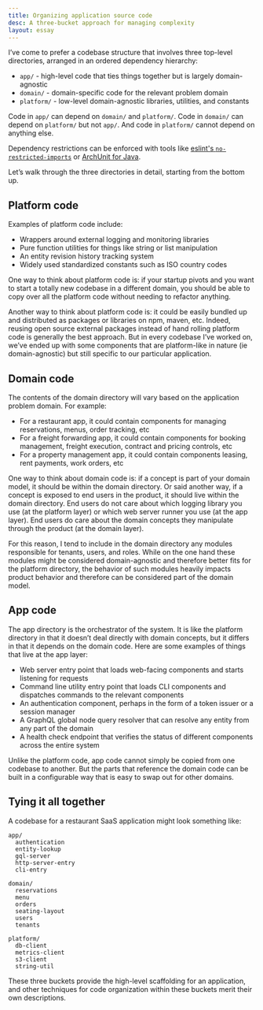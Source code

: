 ```yaml
---
title: Organizing application source code
desc: A three-bucket approach for managing complexity
layout: essay
---
```


I’ve come to prefer a codebase structure that involves three top-level directories, arranged in an ordered dependency hierarchy:

- `app/` - high-level code that ties things together but is largely domain-agnostic
- `domain/` - domain-specific code for the relevant problem domain
- `platform/` - low-level domain-agnostic libraries, utilities, and constants

Code in `app/` can depend on `domain/` and `platform/`. Code in `domain/` can depend on `platform/` but not `app/`. And code in `platform/` cannot depend on anything else.

Dependency restrictions can be enforced with tools like [eslint's `no-restricted-imports`](https://eslint.org/docs/rules/no-restricted-imports) or [ArchUnit for Java](https://www.archunit.org/).

Let’s walk through the three directories in detail, starting from the bottom up.

## Platform code

Examples of platform code include:

- Wrappers around external logging and monitoring libraries
- Pure function utilities for things like string or list manipulation
- An entity revision history tracking system
- Widely used standardized constants such as ISO country codes

One way to think about platform code is: if your startup pivots and you want to start a totally new codebase in a different domain, you should be able to copy over all the platform code without needing to refactor anything.

Another way to think about platform code is: it could be easily bundled up and distributed as packages or libraries on npm, maven, etc. Indeed, reusing open source external packages instead of hand rolling platform code is generally the best approach. But in every codebase I’ve worked on, we’ve ended up with some components that are platform-like in nature (ie domain-agnostic) but still specific to our particular application.

## Domain code

The contents of the domain directory will vary based on the application problem domain. For example:

- For a restaurant app, it could contain components for managing reservations, menus, order tracking, etc
- For a freight forwarding app, it could contain components for booking management, freight execution, contract and pricing controls, etc
- For a property management app, it could contain components leasing, rent payments, work orders, etc

One way to think about domain code is: if a concept is part of your domain model, it should be within the domain directory. Or said another way, if a concept is exposed to end users in the product, it should live within the domain directory. End users do not care about which logging library you use (at the platform layer) or which web server runner you use (at the app layer). End users do care about the domain concepts they manipulate through the product (at the domain layer).

For this reason, I tend to include in the domain directory any modules responsible for tenants, users, and roles. While on the one hand these modules might be considered domain-agnostic and therefore better fits for the platform directory, the behavior of such modules heavily impacts product behavior and therefore can be considered part of the domain model.

## App code

The app directory is the orchestrator of the system. It is like the platform directory in that it doesn’t deal directly with domain concepts, but it differs in that it depends on the domain code. Here are some examples of things that live at the app layer:

- Web server entry point that loads web-facing components and starts listening for requests
- Command line utility entry point that loads CLI components and dispatches commands to the relevant components
- An authentication component, perhaps in the form of a token issuer or a session manager
- A GraphQL global node query resolver that can resolve any entity from any part of the domain
- A health check endpoint that verifies the status of different components across the entire system

Unlike the platform code, app code cannot simply be copied from one codebase to another. But the parts that reference the domain code can be built in a configurable way that is easy to swap out for other domains.

## Tying it all together

A codebase for a restaurant SaaS application might look something like:

```
app/
  authentication
  entity-lookup
  gql-server
  http-server-entry
  cli-entry

domain/
  reservations
  menu
  orders
  seating-layout
  users
  tenants

platform/
  db-client
  metrics-client
  s3-client
  string-util
```

These three buckets provide the high-level scaffolding for an application, and other techniques for code organization within these buckets merit their own descriptions.
